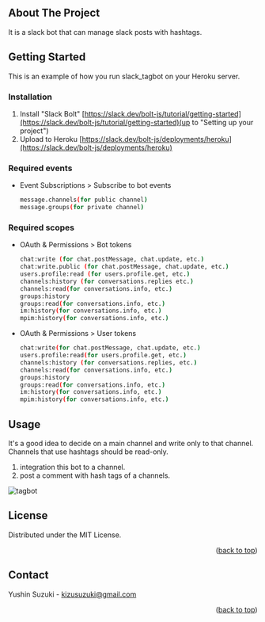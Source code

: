 <!-- ABOUT THE PROJECT -->
## About The Project

It is a slack bot that can manage slack posts with hashtags.

<!-- GETTING STARTED -->
## Getting Started

This is an example of how you run slack_tagbot on your Heroku server.

### Installation

1. Install "Slack Bolt" [https://slack.dev/bolt-js/tutorial/getting-started](https://slack.dev/bolt-js/tutorial/getting-started)(up to "Setting up your project")
2. Upload to Heroku [https://slack.dev/bolt-js/deployments/heroku](https://slack.dev/bolt-js/deployments/heroku)


### Required events

* Event Subscriptions > Subscribe to bot events
  ```sh
  message.channels(for public channel)
  message.groups(for private channel)
  ```
  
### Required scopes
 
* OAuth & Permissions > Bot tokens
  ```sh
  chat:write (for chat.postMessage, chat.update, etc.)
  chat:write.public (for chat.postMessage, chat.update, etc.)
  users.profile:read (for users.profile.get, etc.)
  channels:history (for conversations.replies etc.)
  channels:read(for conversations.info, etc.)
  groups:history
  groups:read(for conversations.info, etc.)
  im:history(for conversations.info, etc.)
  mpim:history(for conversations.info, etc.)
  ```
  
  
* OAuth & Permissions > User tokens
  ```sh
  chat:write(for chat.postMessage, chat.update, etc.)
  users.profile:read(for users.profile.get, etc.)
  channels:history (for conversations.replies, etc.)
  channels:read(for conversations.info, etc.)
  groups:history
  groups:read(for conversations.info, etc.)
  im:history(for conversations.info, etc.)
  mpim:history(for conversations.info, etc.)
  ``` 
  
## Usage
It's a good idea to decide on a main channel and write only to that channel.
Channels that use hashtags should be read-only.

1. integration this bot to a channel.
2. post a comment with hash tags of a channels.

![tagbot](https://user-images.githubusercontent.com/62285965/169650961-40f96802-9693-4dcf-9b6c-0b66f7e075ae.png)


<!-- LICENSE -->
## License

Distributed under the MIT License.

<p align="right">(<a href="#top">back to top</a>)</p>



<!-- CONTACT -->
## Contact
Yushin Suzuki - kizusuzuki@gmail.com

<p align="right">(<a href="#top">back to top</a>)</p>
